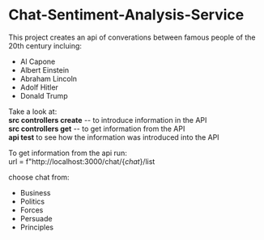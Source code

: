 # Chat-Sentiment-Analysis-Service
  
This project creates an api of converations between famous people of the 20th century incluing:   
 - Al Capone  
 - Albert Einstein  
 - Abraham Lincoln  
 - Adolf Hitler  
 - Donald Trump  

Take a look at:  
**src controllers create** -- to introduce information in the API  
**src controllers get** -- to get information from the API  
**api test** to see how the information was introduced into the API  

To get information from the api run:   
url = f"http://localhost:3000/chat/{*chat*}/list  

choose chat from:    
 - Business   
 - Politics   
 - Forces   
 - Persuade   
 - Principles    
 